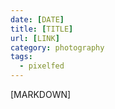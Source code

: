 ```yaml
---
date: [DATE]
title: [TITLE]
url: [LINK]
category: photography
tags:
  - pixelfed
---
```


[MARKDOWN]
